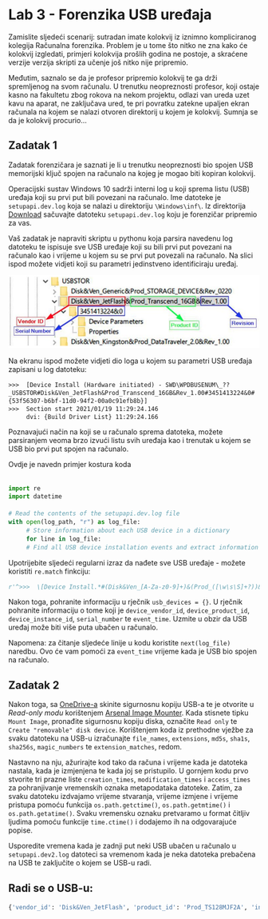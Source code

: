 # Lab 3 - Forenzika USB uređaja

Zamislite sljedeći scenarij: sutradan imate kolokvij iz iznimno kompliciranog kolegija Računalna forenzika. Problem je u tome što nitko ne zna kako će kolokvij izgledati, primjeri kolokvija prošlih godina ne postoje, a skraćene verzije verzija skripti za učenje još nitko nije pripremio.

Međutim, saznalo se da je profesor pripremio kolokvij te ga drži spremljenog na svom računalu. U trenutku neopreznosti profesor, koji ostaje kasno na fakultetu zbog rokova na nekom projektu, odlazi van ureda uzet kavu na aparat, ne zaključava ured, te pri povratku zatekne upaljen ekran računala na kojem se nalazi otvoren direktorij u kojem je kolokvij. Sumnja se da je kolokvij procurio...

## Zadatak 1

Zadatak forenzičara je saznati je li u trenutku neopreznosti bio spojen USB memorijski ključ spojen na računalo na kojeg je mogao biti kopiran kolokvij.

Operacijski sustav Windows 10 sadrži interni log u koji sprema listu (USB) uređaja koji su prvi put bili povezani na računalo. Ime datoteke je `setupapi.dev.log` koja se nalazi u direktoriju `\Windows\inf\`. Iz direktorija [Download](Download) sačuvajte datoteku `setupapi.dev.log` koju je forenzičar pripremio za vas.

Vaš zadatak je napraviti skriptu u pythonu koja parsira navedenu log datoteku te ispisuje sve USB uređaje koji su bili prvi put povezani na računalo kao i vrijeme u kojem su se prvi put povezali na računalo. Na slici ispod možete vidjeti koji su parametri jedinstveno identificiraju uređaj. 

![USB_drive](figs/USB_how_it_looks.png)

Na ekranu ispod možete vidjeti dio loga u kojem su parametri USB uređaja zapisani u log datoteku:

```
>>>  [Device Install (Hardware initiated) - SWD\WPDBUSENUM\_??_USBSTOR#Disk&Ven_JetFlash&Prod_Transcend_16GB&Rev_1.00#3451413224&0#{53f56307-b6bf-11d0-94f2-00a0c91efb8b}]
>>>  Section start 2021/01/19 11:29:24.146
     dvi: {Build Driver List} 11:29:24.166
```

Poznavajući način na koji se u računalo sprema datoteka, možete parsiranjem veoma brzo izvući listu svih uređaja kao i trenutak u kojem se USB bio prvi put spojen na računalo.

Ovdje je navedn primjer kostura koda
```python

import re
import datetime

# Read the contents of the setupapi.dev.log file
with open(log_path, "r") as log_file:
     # Store information about each USB device in a dictionary
     for line in log_file:
     # Find all USB device installation events and extract information about each device
```

Upotrijebite sljedeći regularni izraz da nađete sve USB uređaje - možete koristiti `re.match` finkciju:

```python
r'^>>>  \[Device Install.*#(Disk&Ven_[A-Za-z0-9]+)&(Prod_([\w\s\S]+?))&(Rev_([\w\s\S]+?))#([\w\s\S]+?)#.*\]'
```

Nakon toga, pohranite informaciju u rječnik 
`usb_devices = {}`. U rječnik pohranite informaciju o tome koji je `device_vendor_id`, `device_product_id`, `device_instance_id`, `serial_number` te `event_time`. Uzmite u obzir da USB uređaj može biti više puta ubačen u računalo.

Napomena: za čitanje sljedeće linije u kodu koristite `next(log_file)` naredbu. Ovo će vam pomoći za `event_time` vrijeme kada je USB bio spojen na računalo.


## Zadatak 2

Nakon toga, sa [OneDrive-a](https://fesb-my.sharepoint.com/:u:/g/personal/toperkov_fesb_hr/EfhiVmgtjjVFuTtYW8Ga8rcB7nb6RzY22WMw4XfQ1jrewg?e=ewLmrz) skinite sigurnosnu kopiju USB-a te je otvorite u _Read-only modu_ korištenjem [Arsenal Image Mounter](https://www.softpedia.com/get/CD-DVD-Tools/Virtual-CD-DVD-Rom/Arsenal-Image-Mounter.shtml). Kada stisnete tipku `Mount Image`, pronađite sigurnosnu kopiju diska, označite `Read only` te `Create "removable" disk device`. Korištenjem koda iz prethodne vježbe za svaku datoteku na USB-u izračunajte `file_names`, `extensions`, `md5s`, `sha1s`, `sha256s`, `magic_numbers` te `extension_matches`, redom.

Nastavno na nju, ažurirajte kod tako da računa i vrijeme kada je datoteka nastala, kada je izmjenjena te kada joj se pristupilo. U gornjem kodu prvo stvorite tri prazne liste `creation_times`, `modification_times` i `access_times` za pohranjivanje vremenskih oznaka metapodataka datoteke. Zatim, za svaku datoteku izdvajamo vrijeme stvaranja, vrijeme izmjene i vrijeme pristupa pomoću funkcija `os.path.getctime()`, `os.path.getmtime()` i `os.path.getatime()`. Svaku vremensku oznaku pretvaramo u format čitljiv ljudima pomoću funkcije `time.ctime()` i dodajemo ih na odgovarajuće popise.

Usporedite vremena kada je zadnji put neki USB ubačen u računalo u `setupapi.dev2.log` datoteci sa vremenom kada je neka datoteka prebačena na USB te zaključite o kojem se USB-u radi.

## Radi se o USB-u: 
```python
{'vendor_id': 'Disk&Ven_JetFlash', 'product_id': 'Prod_TS128MJF2A', 'instance_id': 'TS128MJF2A', 'event_time': ' 2023/03/29 16:32:50.762'}
```
